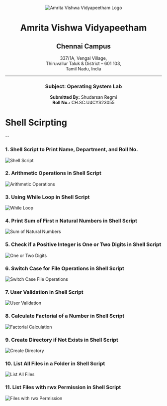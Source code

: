 <div align="center">

![Amrita Vishwa Vidyapeetham Logo](https://webfiles.amrita.edu/2024/04/WhQq1FiB-amrita-vishwa-vidyapeetham-university-logo-colored-version.svg)

# Amrita Vishwa Vidyapeetham
## Chennai Campus
337/1A, Vengal Village,  
Thiruvallur Taluk & District – 601 103,  
Tamil Nadu, India

---

### Subject: Operating System Lab

**Submitted By:** Shudarsan Regmi  
**Roll No.:** CH.SC.U4CYS23055


</div>

# Shell Scirpting

--

### 1. Shell Script to Print Name, Department, and Roll No.
![Shell Script](https://github.com/ShudarsanRegmi/myDigiNotes/assets/65646203/ecf2e47c-cd09-4c00-b388-e120510bf355)

### 2. Arithmetic Operations in Shell Script
![Arithmetic Operations](https://github.com/ShudarsanRegmi/myDigiNotes/assets/65646203/0f79b4df-33e1-4b7d-937f-c8177fd16387)

### 3. Using While Loop in Shell Script
![While Loop](https://github.com/ShudarsanRegmi/myDigiNotes/assets/65646203/38b5830b-a20b-4bc1-8834-a2c3eb7171cb)

### 4. Print Sum of First n Natural Numbers in Shell Script
![Sum of Natural Numbers](https://github.com/ShudarsanRegmi/myDigiNotes/assets/65646203/c21c45b2-d37e-4995-bf4b-d97908481fb1)

### 5. Check if a Positive Integer is One or Two Digits in Shell Script
![One or Two Digits](https://github.com/ShudarsanRegmi/myDigiNotes/assets/65646203/05e07a56-d2e7-4c1d-9e3e-801b51aeb50f)

### 6. Switch Case for File Operations in Shell Script
![Switch Case File Operations](https://github.com/ShudarsanRegmi/myDigiNotes/assets/65646203/fc630b3f-dea7-4c30-bf74-9bf0e2e24a5e)

### 7. User Validation in Shell Script
![User Validation](https://github.com/ShudarsanRegmi/myDigiNotes/assets/65646203/13ff30d4-c9cd-4c40-b1ac-89c15334ed37)

### 8. Calculate Factorial of a Number in Shell Script
![Factorial Calculation](https://github.com/ShudarsanRegmi/myDigiNotes/assets/65646203/e5c83cfc-e9c5-4697-b896-aa9eec8e846e)

### 9. Create Directory if Not Exists in Shell Script
![Create Directory](https://github.com/ShudarsanRegmi/myDigiNotes/assets/65646203/a31d4d1a-0b9a-4dff-97e7-04c193f1433a)

### 10. List All Files in a Folder in Shell Script
![List All Files](https://github.com/ShudarsanRegmi/myDigiNotes/assets/65646203/10c88752-2001-4ad0-868c-18f8293723e2)

### 11. List Files with rwx Permission in Shell Script
![Files with rwx Permission](https://github.com/ShudarsanRegmi/myDigiNotes/assets/65646203/576a585e-539f-426e-bc18-51ce213845ea)
